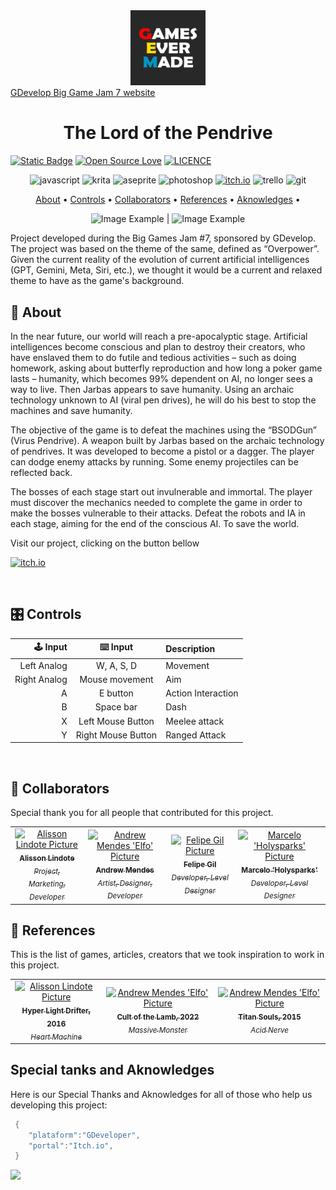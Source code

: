 [JAVASCRIPT__BADGE]: https://img.shields.io/badge/Javascript-000?style=for-the-badge&logo=javascript
[KRITA__BADGE]: https://img.shields.io/badge/Krita-203759?style=for-the-badge&logo=krita&logoColor=EEF37B
[PHOTOSHOP__BADGE]: https://img.shields.io/badge/Adobe%20Photoshop-31A8FF?style=for-the-badge&logo=Adobe%20Photoshop&logoColor=black
[ITCHIO__BADGE]: https://img.shields.io/badge/Itch.io-FA5C5C?style=for-the-badge&logo=itchdotio&logoColor=white
[TRELLO__BADGE]: https://img.shields.io/badge/Trello-0052CC?style=for-the-badge&logo=trello&logoColor=white
[GIT__BADGE]: https://img.shields.io/badge/GIT-E44C30?style=for-the-badge&logo=git&logoColor=white
[Aseprite]: https://img.shields.io/badge/Aseprite-FFFFFF?style=for-the-badge&logo=Aseprite&logoColor=#7D929E

<div align='center'>
    <img src='./GamesEverMade_logo.png' alt='GamesEverMade logo' width='120'>
</div>
<a align="center" href="https://itch.io/jam/gdevelop-big-game-jam-7">GDevelop Big Game Jam 7 website</a>
<h1 align="center" style="font-weight: bold;">The Lord of the Pendrive</h1>

[![Static Badge](https://img.shields.io/badge/Made_with-GDevelop-purple)](https://img.shields.io/badge/Made_with-GDevelop-purple)
[![Open Source Love](https://badges.frapsoft.com/os/v1/open-source.svg?v=102)](https://github.com/ellerbrock/open-source-badge/)
[![LICENCE](https://badges.frapsoft.com/os/mit/mit.svg?v=102)](https://github.com/ellerbrock/open-source-badge/)
<br>

<div align='center'>

![javascript][JAVASCRIPT__BADGE]
![krita][KRITA__BADGE]
![aseprite][Aseprite]
![photoshop][PHOTOSHOP__BADGE]
[![itch.io][ITCHIO__BADGE]](https://games-ever-made.itch.io/overpowered?secret=PbdAZeyWql0jcwVfFGzCQfazhU)
![trello][TRELLO__BADGE]
![git][GIT__BADGE]

</div>

<p align="center">
 <a href="#about">About</a> • 
 <a href="#controls">Controls</a> • 
  <a href="#colab">Collaborators</a> •
 <a href="#references">References</a> •
 <a href="#aknowledges">Aknowledges</a> •
</p>

<p align="center">
    <img src="./game/example1.png" alt="Image Example" width="400px"></img> |
    <img src="./game/example2.png" alt="Image Example" width="400px"></img>
</p>

Project developed during the Big Games Jam #7, sponsored by GDevelop. The project was based on the theme of the same, defined as “Overpower”. Given the current reality of the evolution of current artificial intelligences (GPT, Gemini, Meta, Siri, etc.), we thought it would be a current and relaxed theme to have as the game's background.

<h2 id="started">📌 About  </h2>

In the near future, our world will reach a pre-apocalyptic stage. Artificial intelligences become conscious and plan to destroy their creators, who have enslaved them to do futile and tedious activities – such as doing homework, asking about butterfly reproduction and how long a poker game lasts – humanity, which becomes 99% dependent on AI, no longer sees a way to live. Then Jarbas appears to save humanity. Using an archaic technology unknown to AI (viral pen drives), he will do his best to stop the machines and save humanity.

The objective of the game is to defeat the machines using the “BSODGun” (Virus Pendrive). A weapon built by Jarbas based on the archaic technology of pendrives. It was developed to become a pistol or a dagger. The player can dodge enemy attacks by running. Some enemy projectiles can be reflected back.

The bosses of each stage start out invulnerable and immortal. The player must discover the mechanics needed to complete the game in order to make the bosses vulnerable to their attacks. Defeat the robots and IA in each stage, aiming for the end of the conscious AI. To save the world.

<p>Visit our project, clicking on the button bellow</p>

[![itch.io][ITCHIO__BADGE]](https://games-ever-made.itch.io/overpowered?secret=PbdAZeyWql0jcwVfFGzCQfazhU)

<br/>
<h2 id="controls">🎛️ Controls </h2>

|     🕹️ Input |      ⌨️ Input      | Description        |
| -----------: | :----------------: | :----------------- |
|  Left Analog |     W, A, S, D     | Movement           |
| Right Analog |   Mouse movement   | Aim                |
|            A |      E button      | Action Interaction |
|            B |     Space bar      | Dash               |
|            X | Left Mouse Button  | Meelee attack      |
|            Y | Right Mouse Button | Ranged Attack      |

<br/>

<h2 id="colab">🤝 Collaborators</h2>

Special thank you for all people that contributed for this project.

<table>
  <tr>
    <td align="center">
      <a href="https://github.com/lindotex">
        <img src="https://avatars.githubusercontent.com/u/97451601?v=4" width="100px;" alt="Alisson Lindote Picture"/><br>
        <sub>
          <b>Alisson Lindote</b><br/>
          <i>Project, Marketing, Developer</i>
        </sub>
      </a>
    </td>
    <td align="center">
      <a href="https://github.com/andrew-mendes">
        <img src="https://avatars.githubusercontent.com/u/83541996?v=4" width="100px;" alt="Andrew Mendes 'Elfo' Picture"/><br>
        <sub>
          <b>Andrew Mendes</b><br/>
          <i>Artist, Designer, Developer</i>
        </sub>
      </a>
    </td>
    <td align="center">
      <a href="https://github.com/fgil90">
        <img src="https://avatars.githubusercontent.com/u/81536290?v=4" width="100px;" alt="Felipe Gil Picture"/><br>
        <sub>
          <b>Felipe Gil</b><br/>
          <i>Developer, Level Designer</i>
        </sub>
      </a>
    </td>
    <td align="center">
      <a href="https://github.com/MarceloLMoreira">
        <img src="https://avatars.githubusercontent.com/u/16151265?v=4" width="100px;" alt="Marcelo 'Holysparks' Picture"/><br>
        <sub>
          <b>Marcelo 'Holysparks'</b><br/>
          <i>Developer, Level Designer</i>
        </sub>
      </a>
    </td>
  </tr>
</table>

<h2 id="references">📝 References </h2>

This is the list of games, articles, creators that we took inspiration to work in this project.

<table>
  <tr>
    <td align="center">
      <a href="https://store.steampowered.com/app/257850/Hyper_Light_Drifter/">
        <img src="https://shared.fastly.steamstatic.com/store_item_assets/steam/apps/257850/header.jpg?t=1739237213" width="100px;" alt="Alisson Lindote Picture"/><br>
        <sub>
          <b>Hyper Light Drifter, 2016</b><br/>
          <i>Heart Machine</i>
        </sub>
      </a>
    </td>
    <td align="center">
      <a href="https://store.steampowered.com/app/1313140/Cult_of_the_Lamb/">
        <img src="https://shared.fastly.steamstatic.com/store_item_assets/steam/apps/1313140/header.jpg?t=1741724183" width="100px;" alt="Andrew Mendes 'Elfo' Picture"/><br>
        <sub>
          <b>Cult of the Lamb, 2022</b><br/>
          <i>Massive Monster</i>
        </sub>
      </a>
    </td>
     <td align="center">
      <a href="https://store.steampowered.com/app/297130/Titan_Souls/">
        <img src="https://shared.fastly.steamstatic.com/store_item_assets/steam/apps/297130/header.jpg?t=1682447075" width="100px;" alt="Andrew Mendes 'Elfo' Picture"/><br>
        <sub>
          <b>Titan Souls, 2015</b><br/>
          <i>Acid Nerve</i>
        </sub>
      </a>
    </td>
  </tr>
</table>

<h2 id="aknowledges">Special tanks and Aknowledges</h2>

Here is our Special Thanks and Aknowledges for all of those who help us developing this project:

```cs
 {
    "plataform":"GDeveloper",
    "portal":"Itch.io",
 }
```

<img src="https://starchart.cc/GameCraftBuild/big-jam-five.svg">
